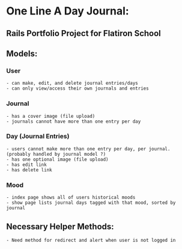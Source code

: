 # One Line A Day Journal:
## Rails Portfolio Project for Flatiron School 

## Models:
  ### User
    - can make, edit, and delete journal entries/days
    - can only view/access their own journals and entries
  ### Journal
    - has a cover image (file upload)
    - journals cannot have more than one entry per day
  ### Day (Journal Entries)
    - users cannot make more than one entry per day, per journal. (probably handled by journal model ?)
    - has one optional image (file upload)
    - has edit link
    - has delete link
  ### Mood 
    - index page shows all of users historical moods
    - show page lists journal days tagged with that mood, sorted by journal 

  ## Necessary Helper Methods:  
    - Need method for redirect and alert when user is not logged in

